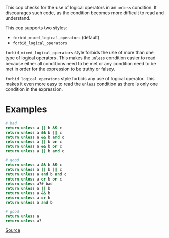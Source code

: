 
This cop checks for the use of logical operators in an `unless` condition.
It discourages such code, as the condition becomes more difficult
to read and understand.

This cop supports two styles:
- `forbid_mixed_logical_operators` (default)
- `forbid_logical_operators`

`forbid_mixed_logical_operators` style forbids the use of more than one type
of logical operators. This makes the `unless` condition easier to read
because either all conditions need to be met or any condition need to be met
in order for the expression to be truthy or falsey.

`forbid_logical_operators` style forbids any use of logical operator.
This makes it even more easy to read the `unless` condition as
there is only one condition in the expression.

# Examples

```ruby
# bad
return unless a || b && c
return unless a && b || c
return unless a && b and c
return unless a || b or c
return unless a && b or c
return unless a || b and c

# good
return unless a && b && c
return unless a || b || c
return unless a and b and c
return unless a or b or c
return unless a?# bad
return unless a || b
return unless a && b
return unless a or b
return unless a and b

# good
return unless a
return unless a?
```

[Source](http://www.rubydoc.info/gems/rubocop/RuboCop/Cop/Style/UnlessLogicalOperators)